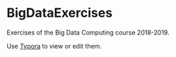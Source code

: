 # BigDataExercises

Exercises of the Big Data Computing course 2018-2019.

Use <a href="https://typora.io/" target="_blank">Typora</a> to view or edit them.
